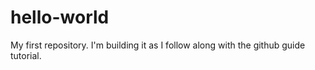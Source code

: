# hello-world
My first repository.  I'm building it as I follow along with the github guide tutorial.
